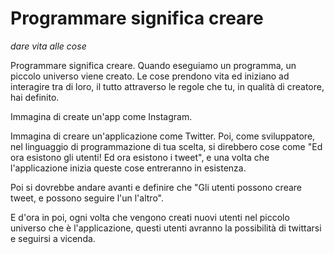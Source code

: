 # Programmare significa creare

*dare vita alle cose*

Programmare significa creare. Quando eseguiamo un programma, un piccolo universo viene creato. 
Le cose prendono vita ed iniziano ad interagire tra di loro, il tutto attraverso le regole che tu, in qualità di creatore, hai definito.

Immagina di create un'app come Instagram. 

Immagina di creare un'applicazione come Twitter. 
Poi, come sviluppatore, nel linguaggio di programmazione di tua scelta, 
si direbbero cose come "Ed ora esistono gli utenti! Ed ora esistono i tweet",
e una volta che l'applicazione inizia queste cose entreranno in esistenza.

Poi si dovrebbe andare avanti e definire che "Gli utenti possono creare tweet, e possono seguire l'un l'altro".

E d'ora in poi, ogni volta che vengono creati nuovi utenti nel piccolo universo che è l'applicazione,
questi utenti avranno la possibilità di twittarsi e seguirsi a vicenda.
